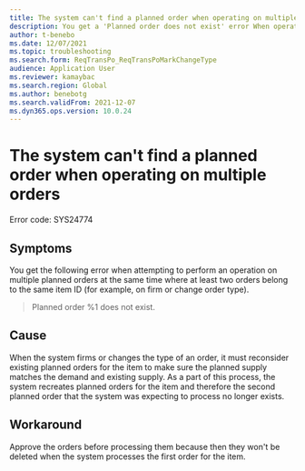 ```yaml
---
title: The system can't find a planned order when operating on multiple orders
description: You get a 'Planned order does not exist' error When operating on multiple planned orders where at least two orders belong to the same item ID
author: t-benebo
ms.date: 12/07/2021
ms.topic: troubleshooting
ms.search.form: ReqTransPo_ReqTransPoMarkChangeType
audience: Application User
ms.reviewer: kamaybac
ms.search.region: Global
ms.author: benebotg
ms.search.validFrom: 2021-12-07
ms.dyn365.ops.version: 10.0.24
---
```


# The system can't find a planned order when operating on multiple orders

Error code: SYS24774

## Symptoms

You get the following error when attempting to perform an operation on multiple planned orders at the same time where at least two orders belong to the same item ID (for example, on firm or change order type).

> Planned order %1 does not exist.

## Cause

When the system firms or changes the type of an order, it must reconsider existing planned orders for the item  to make sure the planned supply matches the demand and existing supply. As a part of this process, the system recreates planned orders for the item and therefore the second planned order that the system was expecting to process no longer exists.

## Workaround

Approve the orders before processing them because then they won't be deleted when the system processes the first order for the item.
